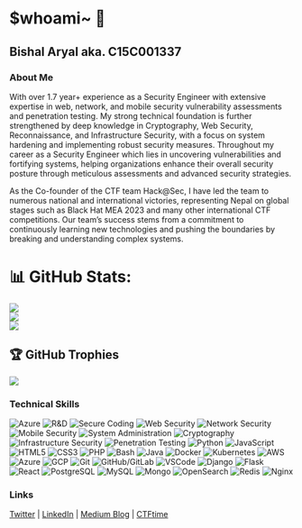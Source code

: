 # $whoami~ 👋

## Bishal Aryal aka. C15C001337

### About Me

With over 1.7 year+ experience as a Security Engineer with extensive expertise in web, network, and mobile security vulnerability assessments and penetration testing. My strong technical foundation is further strengthened by deep knowledge in Cryptography, Web Security, Reconnaissance, and Infrastructure Security, with a focus on system hardening and implementing robust security measures. Throughout my career as a Security Engineer which lies in uncovering vulnerabilities and fortifying systems, helping organizations enhance their overall security posture through meticulous assessments and advanced security strategies.

As the Co-founder of the CTF team Hack@Sec, I have led the team to numerous national and international victories, representing Nepal on global stages such as Black Hat MEA 2023 and many other international CTF competitions. Our team’s success stems from a commitment to continuously learning new technologies and pushing the boundaries by breaking and understanding complex systems. 

# 📊 GitHub Stats:
![](https://github-readme-stats.vercel.app/api?username=c15c01337&theme=dark&hide_border=false&include_all_commits=true&count_private=true)<br/>
![](https://github-readme-streak-stats.herokuapp.com/?user=c15c01337&theme=dark&hide_border=false)<br/>
![](https://github-readme-stats.vercel.app/api/top-langs/?username=c15c01337&theme=dark&hide_border=false&include_all_commits=true&count_private=true&layout=compact)

## 🏆 GitHub Trophies
![](https://github-profile-trophy.vercel.app/?username=c15c01337&theme=radical&no-frame=false&no-bg=true&margin-w=4)

### Technical Skills

![Azure](https://img.shields.io/badge/Azure-0089D6?style=for-the-badge&logo=microsoft-azure&logoColor=white)
![R&D](https://img.shields.io/badge/Research_&_Development-0089D6?style=for-the-badge&logo=visual-studio-code&logoColor=white)
![Secure Coding](https://img.shields.io/badge/Secure_Coding-0089D6?style=for-the-badge&logo=ssl&logoColor=white)
![Web Security](https://img.shields.io/badge/Web_Security-0089D6?style=for-the-badge&logo=owasp&logoColor=white)
![Network Security](https://img.shields.io/badge/Network_Security-0089D6?style=for-the-badge&logo=cisco&logoColor=white)
![Mobile Security](https://img.shields.io/badge/Mobile_Security-0089D6?style=for-the-badge&logo=android&logoColor=white)
![System Administration](https://img.shields.io/badge/System_Administration-0089D6?style=for-the-badge&logo=linux&logoColor=white)
![Cryptography](https://img.shields.io/badge/Cryptography-0089D6?style=for-the-badge&logo=openssl&logoColor=white)
![Infrastructure Security](https://img.shields.io/badge/Infrastructure_Security-0089D6?style=for-the-badge&logo=checkpoint&logoColor=white)
![Penetration Testing](https://img.shields.io/badge/Penetration_Testing-0089D6?style=for-the-badge&logo=hackthebox&logoColor=white)
![Python](https://img.shields.io/badge/Python-3776AB?style=for-the-badge&logo=python&logoColor=white)
![JavaScript](https://img.shields.io/badge/JavaScript-F7DF1E?style=for-the-badge&logo=javascript&logoColor=black)
![HTML5](https://img.shields.io/badge/HTML5-E34F26?style=for-the-badge&logo=html5&logoColor=white)
![CSS3](https://img.shields.io/badge/CSS3-1572B6?style=for-the-badge&logo=css3&logoColor=white)
![PHP](https://img.shields.io/badge/PHP-777BB4?style=for-the-badge&logo=php&logoColor=white)
![Bash](https://img.shields.io/badge/Bash-4EAA25?style=for-the-badge&logo=gnu-bash&logoColor=white)
![Java](https://img.shields.io/badge/Java-007396?style=for-the-badge&logo=java&logoColor=white)
![Docker](https://img.shields.io/badge/Docker-2496ED?style=for-the-badge&logo=docker&logoColor=white)
![Kubernetes](https://img.shields.io/badge/Kubernetes-326CE5?style=for-the-badge&logo=kubernetes&logoColor=white)
![AWS](https://img.shields.io/badge/AWS-232F3E?style=for-the-badge&logo=amazon-aws&logoColor=white)
![Azure](https://img.shields.io/badge/Azure-0089D6?style=for-the-badge&logo=microsoft-azure&logoColor=white)
![GCP](https://img.shields.io/badge/GCP-4285F4?style=for-the-badge&logo=google-cloud&logoColor=white)
![Git](https://img.shields.io/badge/Git-F05032?style=for-the-badge&logo=git&logoColor=white)
![GitHub/GitLab](https://img.shields.io/badge/GitHub/GitLab-181717?style=for-the-badge&logo=github&logoColor=white)
![VSCode](https://img.shields.io/badge/VSCode-007ACC?style=for-the-badge&logo=visual-studio-code&logoColor=white)
![Django](https://img.shields.io/badge/Django-092E20?style=for-the-badge&logo=django&logoColor=white)
![Flask](https://img.shields.io/badge/Flask-000000?style=for-the-badge&logo=flask&logoColor=white)
![React](https://img.shields.io/badge/React-61DAFB?style=for-the-badge&logo=react&logoColor=black)
![PostgreSQL](https://img.shields.io/badge/PostgreSQL-336791?style=for-the-badge&logo=postgresql&logoColor=white)
![MySQL](https://img.shields.io/badge/mysql-1337?style=for-the-badge&logo=mysql&logoColor=white&color=orange)
![Mongo](https://img.shields.io/badge/MongoDB-1337?style=for-the-badge&logo=mongoDB&logoColor=white)
![OpenSearch](https://img.shields.io/badge/opensearch-1337?style=for-the-badge&logo=opensearch&logoColor=white&color=blue)
![Redis](https://img.shields.io/badge/Redis-DC382D?style=for-the-badge&logo=redis&logoColor=white)
![Nginx](https://img.shields.io/badge/Nginx-009639?style=for-the-badge&logo=nginx&logoColor=white)

### Links

[Twitter](https://twitter.com/C15C01337) | [LinkedIn](https://www.linkedin.com/in/c15c01337/) | [Medium Blog](https://c15c01337.medium.com) | [CTFtime](https://ctftime.org/team/135426)
